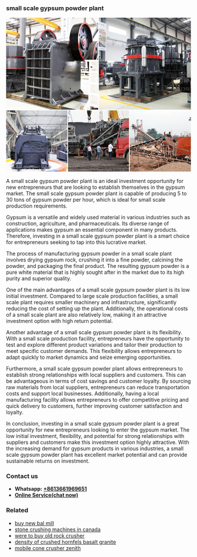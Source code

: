 <h3>small scale gypsum powder plant</h3><img src='1706767216.jpg' alt=''><p>A small scale gypsum powder plant is an ideal investment opportunity for new entrepreneurs that are looking to establish themselves in the gypsum market. The small scale gypsum powder plant is capable of producing 5 to 30 tons of gypsum powder per hour, which is ideal for small scale production requirements.</p><p>Gypsum is a versatile and widely used material in various industries such as construction, agriculture, and pharmaceuticals. Its diverse range of applications makes gypsum an essential component in many products. Therefore, investing in a small scale gypsum powder plant is a smart choice for entrepreneurs seeking to tap into this lucrative market.</p><p>The process of manufacturing gypsum powder in a small scale plant involves drying gypsum rock, crushing it into a fine powder, calcining the powder, and packaging the final product. The resulting gypsum powder is a pure white material that is highly sought after in the market due to its high purity and superior quality.</p><p>One of the main advantages of a small scale gypsum powder plant is its low initial investment. Compared to large scale production facilities, a small scale plant requires smaller machinery and infrastructure, significantly reducing the cost of setting up the plant. Additionally, the operational costs of a small scale plant are also relatively low, making it an attractive investment option with high return potential.</p><p>Another advantage of a small scale gypsum powder plant is its flexibility. With a small scale production facility, entrepreneurs have the opportunity to test and explore different product variations and tailor their production to meet specific customer demands. This flexibility allows entrepreneurs to adapt quickly to market dynamics and seize emerging opportunities.</p><p>Furthermore, a small scale gypsum powder plant allows entrepreneurs to establish strong relationships with local suppliers and customers. This can be advantageous in terms of cost savings and customer loyalty. By sourcing raw materials from local suppliers, entrepreneurs can reduce transportation costs and support local businesses. Additionally, having a local manufacturing facility allows entrepreneurs to offer competitive pricing and quick delivery to customers, further improving customer satisfaction and loyalty.</p><p>In conclusion, investing in a small scale gypsum powder plant is a great opportunity for new entrepreneurs looking to enter the gypsum market. The low initial investment, flexibility, and potential for strong relationships with suppliers and customers make this investment option highly attractive. With the increasing demand for gypsum products in various industries, a small scale gypsum powder plant has excellent market potential and can provide sustainable returns on investment.</p><h3>Contact us</h3><ul><li><strong>Whatsapp:&nbsp;<a href="https://wa.me/8613661969651">+8613661969651</a></strong></li><li><a href="https://swt.shibang-china.com/?git&amp;zhl&amp;small scale gypsum powder plant"><strong>Online Service(chat now)</strong></a></li></ul><h3>Related</h3><ul><li><a href='buy new bal mill.md'>buy new bal mill</a></li><li><a href='stone crushing machines in canada.md'>stone crushing machines in canada</a></li><li><a href='were to buy old rock crusher.md'>were to buy old rock crusher</a></li><li><a href='density of crushed hornfels basalt granite.md'>density of crushed hornfels basalt granite</a></li><li><a href='mobile cone crusher zenith.md'>mobile cone crusher zenith</a></li></ul>